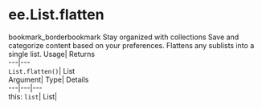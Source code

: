  
#  ee.List.flatten 
bookmark_borderbookmark Stay organized with collections  Save and categorize content based on your preferences. 
Flattens any sublists into a single list. 
Usage| Returns  
---|---  
`List.flatten()`| List  
Argument| Type| Details  
---|---|---  
this: `list`| List|   
